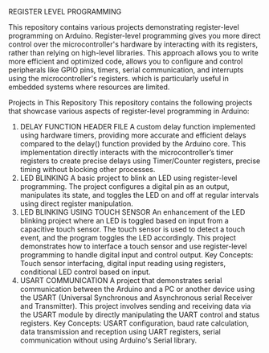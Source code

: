 REGISTER LEVEL PROGRAMMING

This repository contains various projects demonstrating register-level programming on Arduino. Register-level programming gives you more direct control over the microcontroller's hardware by interacting with its registers, rather than relying on high-level libraries. This approach allows you to write more efficient and optimized code, allows you to configure and control peripherals like GPIO pins, timers, serial communication, and interrupts using the microcontroller's registers. which is particularly useful in embedded systems where resources are limited.

Projects in This Repository
This repository contains the following projects that showcase various aspects of register-level programming in Arduino:
1. DELAY FUNCTION HEADER FILE
   A custom delay function implemented using hardware timers, providing more accurate and efficient delays compared to the delay() function provided by the Arduino core. This implementation directly interacts with 
   the microcontroller’s timer registers to create precise delays using Timer/Counter registers, precise timing without blocking other processes.
2. LED BLINKING
   A basic project to blink an LED using register-level programming. The project configures a digital pin as an output, manipulates its state, and toggles the LED on and off at regular intervals using direct 
   register manipulation.
3. LED BLINKING USING TOUCH SENSOR
   An enhancement of the LED blinking project where an LED is toggled based on input from a capacitive touch sensor. The touch sensor is used to detect a touch event, and the program toggles the LED accordingly. 
   This project demonstrates how to interface a touch sensor and use register-level programming to handle digital input and control output.
   Key Concepts: Touch sensor interfacing, digital input reading using registers, conditional LED control based on input.
4. USART COMMUNICATION
    A project that demonstrates serial communication between the Arduino and a PC or another device using the USART (Universal Synchronous and Asynchronous serial Receiver and Transmitter). This project involves 
    sending and receiving data via the USART module by directly manipulating the UART control and status registers.
    Key Concepts: USART configuration, baud rate calculation, data transmission and reception using UART registers, serial communication without using Arduino's Serial library.
   

